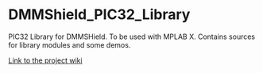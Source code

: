 # DMMShield_PIC32_Library
PIC32 Library for DMMSHield. To be used with MPLAB X. Contains sources for library modules and some demos.

[Link to the project wiki](https://reference.digilentinc.com/reference/add-ons/dmm-shield/pic32libraryuserguide)
